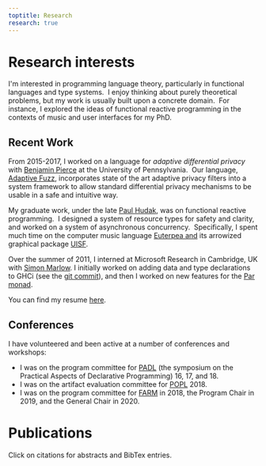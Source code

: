 ```yaml
---
toptitle: Research
research: true
---
```


# Research interests

I'm interested in programming language theory, particularly in functional languages and type systems.  I enjoy thinking about purely theoretical problems, but my work is usually built upon a concrete domain.  For instance, I explored the ideas of functional reactive programming in the contexts of music and user interfaces for my PhD.

## Recent Work

From 2015-2017, I worked on a language for _adaptive differential privacy_ with [Benjamin Pierce](http://www.cis.upenn.edu/~bcpierce/) at the University of Pennsylvania.  Our language, [Adaptive Fuzz](https://github.com/dwincort/AdaptiveFuzz), incorporates state of the art adaptive privacy filters into a system framework to allow standard differential privacy mechanisms to be usable in a safe and intuitive way.

My graduate work, under the late [Paul Hudak](https://en.wikipedia.org/wiki/Paul_Hudak), was on functional reactive programming.  I designed a system of resource types for safety and clarity, and worked on a system of asynchronous concurrency.  Specifically, I spent much time on the computer music language [Euterpea and](http://haskell.cs.yale.edu/?page_id=103) its arrowized graphical package [UISF](https://hackage.haskell.org/package/UISF).

Over the summer of 2011, I interned at Microsoft Research in Cambridge, UK with [Simon Marlow](http://research.microsoft.com/en-us/people/simonmar/). I initially worked on adding data and type declarations to GHCi (see the [git commit](https://github.com/ghc/ghc/commit/3db757241ce7fb99c096c30481aefa86bb9855a1)), and then I worked on new features for the [Par monad](https://github.com/simonmar/monad-par).

You can find my resume [here](\data\danwc-resume.pdf).

## Conferences

I have volunteered and been active at a number of conferences and workshops:

- I was on the program committee for [PADL](https://popl18.sigplan.org/track/PADL-2018) (the symposium on the Practical Aspects of Declarative Programming) 16, 17, and 18.
- I was on the artifact evaluation committee for [POPL](https://popl18.sigplan.org/) 2018.
- I was on the program committee for [FARM](https://functional-art.org/) in 2018, the Program Chair in 2019, and the General Chair in 2020.

# Publications

Click on citations for abstracts and BibTex entries.
